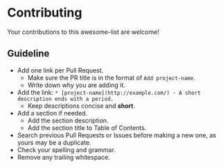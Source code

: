 # Contributing

Your contributions to this awesome-list are welcome!

## Guideline

* Add one link per Pull Request.
    * Make sure the PR title is in the format of `Add project-name`.
    * Write down why you are adding it.
* Add the link: `* [project-name](http://example.com/) - A short description ends with a period.`
    * Keep descriptions concise and **short**.
* Add a section if needed.
    * Add the section description.
    * Add the section title to Table of Contents.
* Search previous Pull Requests or Issues before making a new one, as yours may be a duplicate.
* Check your spelling and grammar.
* Remove any trailing whitespace.